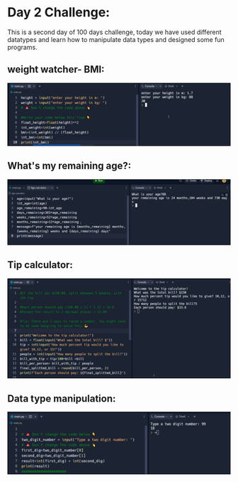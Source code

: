 # Day 2 Challenge:
This is a second day of 100 days challenge, today we have used different datatypes and learn how to manipulate data types and designed some fun programs.

##  weight watcher- BMI:

![Print](./Images/Day_2/Day2-BMI_Calculator.png)

## What's my remaining age?:

![Print](./Images/Day_2/Day2_Age_Calculator.png)

 ## Tip calculator:

![Print](./Images/Day_2/Day2_Tip_calculator.png)

## Data type manipulation:

![Print](./Images/Day_2/day2-Datatype.png)

 
